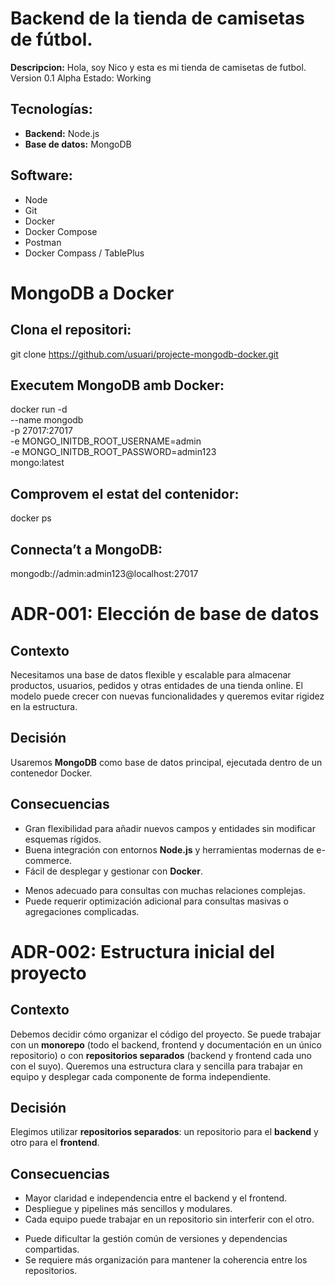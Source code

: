 # Backend de la tienda de camisetas de fútbol.
**Descripcion:**
Hola, soy Nico y esta es mi tienda de camisetas de futbol.
Version 0.1 Alpha
Estado: Working 

## Tecnologías:
- **Backend:** Node.js
- **Base de datos:** MongoDB

## Software:
- Node
- Git
- Docker
- Docker Compose
- Postman
- Docker Compass / TablePlus

# MongoDB a Docker
## Clona el repositori:
   git clone https://github.com/usuari/projecte-mongodb-docker.git

## Executem MongoDB amb Docker:
docker run -d \
  --name mongodb \
  -p 27017:27017 \
  -e MONGO_INITDB_ROOT_USERNAME=admin \
  -e MONGO_INITDB_ROOT_PASSWORD=admin123 \
  mongo:latest

## Comprovem el estat del contenidor:
docker ps
  
## Connecta’t a MongoDB:
mongodb://admin:admin123@localhost:27017

# ADR-001: Elección de base de datos

## Contexto  
Necesitamos una base de datos flexible y escalable para almacenar productos, usuarios, pedidos y otras entidades de una tienda online. El modelo puede crecer con nuevas funcionalidades y queremos evitar rigidez en la estructura.  

## Decisión  
Usaremos **MongoDB** como base de datos principal, ejecutada dentro de un contenedor Docker.  

## Consecuencias  
+ Gran flexibilidad para añadir nuevos campos y entidades sin modificar esquemas rígidos.  
+ Buena integración con entornos **Node.js** y herramientas modernas de e-commerce.  
+ Fácil de desplegar y gestionar con **Docker**.  
- Menos adecuado para consultas con muchas relaciones complejas.  
- Puede requerir optimización adicional para consultas masivas o agregaciones complicadas.  

# ADR-002: Estructura inicial del proyecto

## Contexto  
Debemos decidir cómo organizar el código del proyecto. Se puede trabajar con un **monorepo** (todo el backend, frontend y documentación en un único repositorio) o con **repositorios separados** (backend y frontend cada uno con el suyo). Queremos una estructura clara y sencilla para trabajar en equipo y desplegar cada componente de forma independiente.  

## Decisión  
Elegimos utilizar **repositorios separados**: un repositorio para el **backend** y otro para el **frontend**.  

## Consecuencias  
+ Mayor claridad e independencia entre el backend y el frontend.  
+ Despliegue y pipelines más sencillos y modulares.  
+ Cada equipo puede trabajar en un repositorio sin interferir con el otro.  
- Puede dificultar la gestión común de versiones y dependencias compartidas.  
- Se requiere más organización para mantener la coherencia entre los repositorios.  



